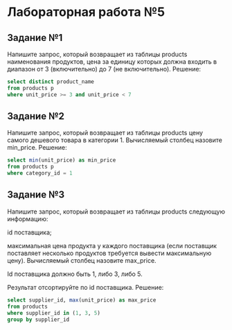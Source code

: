 # Лабораторная работа №5
## Задание №1
Напишите запрос, который возвращает из таблицы products наименования продуктов, цена за единицу которых должна входить в диапазон от 3 (включительно) до 7 (не включительно).
Решение:
```SQL
select distinct product_name 
from products p 
where unit_price >= 3 and unit_price < 7
```

## Задание №2
Напишите запрос, который возвращает из таблицы products цену самого дешевого товара в категории 1. Вычисляемый столбец назовите min_price.
Решение:
```SQL
select min(unit_price) as min_price
from products p 
where category_id = 1
```

## Задание №3
Напишите запрос, который возвращает из таблицы products следующую информацию:

id поставщика;

максимальная цена продукта у каждого поставщика (если поставщик поставляет несколько продуктов требуется вывести максимальную цену). Вычисляемый столбец назовите max_price.

Id поставщика должно быть 1, либо 3, либо 5.

Результат отсортируйте по id поставщика.
Решение: 
```SQL
select supplier_id, max(unit_price) as max_price
from products 
where supplier_id in (1, 3, 5)
group by supplier_id 
```